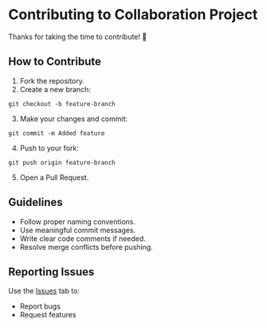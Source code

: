 # Contributing to Collaboration Project

Thanks for taking the time to contribute! 🎉

## How to Contribute

1. Fork the repository.
2. Create a new branch:

`git checkout -b feature-branch`

3. Make your changes and commit:

`git commit -m Added feature`

4. Push to your fork:

`git push origin feature-branch`

5. Open a Pull Request.

## Guidelines

- Follow proper naming conventions.
- Use meaningful commit messages.
- Write clear code comments if needed.
- Resolve merge conflicts before pushing.

## Reporting Issues

Use the [Issues](../../issues) tab to:
- Report bugs
- Request features
